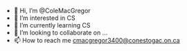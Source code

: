 - 👋 Hi, I’m @ColeMacGregor
- 👀 I’m interested in CS
- 🌱 I’m currently learning CS
- 💞️ I’m looking to collaborate on ...
- 📫 How to reach me cmacgregor3400@conestogac.on.ca

<!---
ColeMacGregor/ColeMacGregor is a ✨ special ✨ repository because its `README.md` (this file) appears on your GitHub profile.
You can click the Preview link to take a look at your changes.
--->
